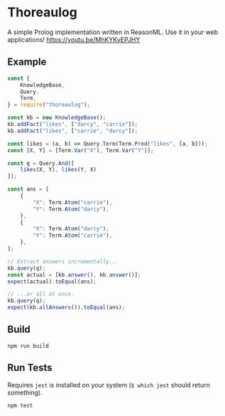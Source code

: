 # Thoreaulog
A simple Prolog implementation written in ReasonML. Use it in your web applications!
https://youtu.be/MhKYKvEPJHY

## Example

```javascript
const {
    KnowledgeBase,
    Query,
    Term,
} = require("thoreaulog");

const kb = new KnowledgeBase();
kb.addFact("likes", ["darcy", "carrie"]);
kb.addFact("likes", ["carrie", "darcy"]);

const likes = (a, b) => Query.Term(Term.Pred("likes", [a, b]));
const [X, Y] = [Term.Var("X"), Term.Var("Y")];

const q = Query.And([
    likes(X, Y), likes(Y, X)
]);

const ans = [
    {
        "X": Term.Atom("carrie"),
        "Y": Term.Atom("darcy"),
    },
    {
        "X": Term.Atom("darcy"),
        "Y": Term.Atom("carrie"),
    },
];

// Extract answers incrementally...
kb.query(q);
const actual = [kb.answer(), kb.answer()];
expect(actual).toEqual(ans);

// ...or all at once.
kb.query(q);
expect(kb.allAnswers()).toEqual(ans);
```

## Build
```
npm run build
```

## Run Tests
Requires `jest` is installed on your system (`$ which jest` should return something).
```
npm test
```
